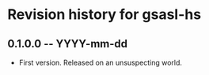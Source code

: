 # Revision history for gsasl-hs

## 0.1.0.0 -- YYYY-mm-dd

* First version. Released on an unsuspecting world.
